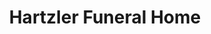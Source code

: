 ---
title: "Hartzler Funeral Home"
url: /frederick/hartzler-funeral-home/
shop: funeral directors
---